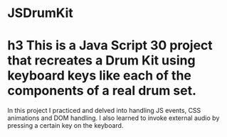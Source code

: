 # JSDrumKit
# h3 This is a Java Script 30 project that recreates a Drum Kit using keyboard keys like each of the components of a real drum set.
In this project I practiced and delved into handling JS events, CSS animations and DOM handling. I also learned to invoke external audio by pressing a certain key on the keyboard.
